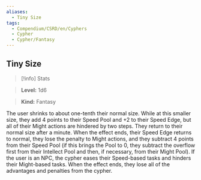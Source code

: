 ```yaml
---
aliases:
  - Tiny Size
tags:
  - Compendium/CSRD/en/Cyphers
  - Cypher
  - Cypher/Fantasy
---
```

  
    
## Tiny Size    
>[!info] Stats    
> **Level:** 1d6    
> **Kind:** Fantasy  
    
The user shrinks to about one-tenth their normal size. While at this smaller size, they add 4 points to their Speed Pool and +2 to their Speed Edge, but all of their Might actions are hindered by two steps. They return to their normal size after a minute. When the effect ends, their Speed Edge returns to normal, they lose the penalty to Might actions, and they subtract 4 points from their Speed Pool (if this brings the Pool to 0, they subtract the overflow first from their Intellect Pool and then, if necessary, from their Might Pool). If the user is an NPC, the cypher eases their Speed-based tasks and hinders their Might-based tasks. When the effect ends, they lose all of the advantages and penalties from the cypher.